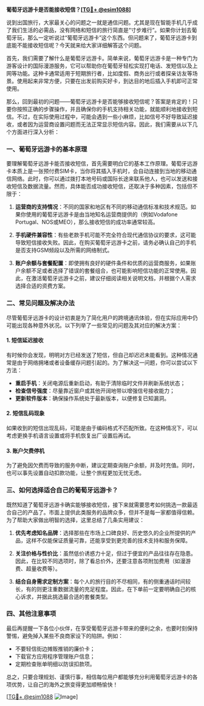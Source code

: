 **葡萄牙远游卡是否能接收短信？[[TG💪+ @esim1088](https://t.me/s/esim1088)]**

说到出国旅行，大家最关心的问题之一就是通信问题。尤其是现在智能手机几乎成了我们生活的必需品，没有网络和短信的旅行简直是“寸步难行”。如果你计划去葡萄牙玩，那么一定听说过“葡萄牙远游卡”这个东西。但问题来了，葡萄牙远游卡到底能不能接收短信呢？今天就来给大家详细解答这个问题。

首先，我们需要了解什么是葡萄牙远游卡。简单来说，葡萄牙远游卡是一种专门为游客设计的国际漫游服务，它可以帮助你在葡萄牙轻松实现打电话、发短信以及上网等功能。这种卡通常适用于短期旅行者，比如度假、商务出行或者探亲访友等场景。使用起来非常方便，只要在出发前购买好卡，到达目的地后插入手机即可正常使用。

那么，回到最初的问题——葡萄牙远游卡是否能够接收短信呢？答案是肯定的！只要你按照正确的步骤操作，并且确保你的手机支持相关功能，就能顺利地接收到短信。不过，在实际使用过程中，可能会遇到一些小麻烦，比如信号不好导致延迟接收，或者因为运营商设置问题而无法正常显示短信内容。因此，我们需要从以下几个方面进行深入分析：

### 一、葡萄牙远游卡的基本原理

要理解葡萄牙远游卡能否接收短信，首先需要明白它的基本工作原理。葡萄牙远游卡本质上是一张预付费SIM卡，当你将其插入手机时，会自动连接到当地的移动通信网络。此时，你可以通过拨打本地号码或国际长途来联系他人，也可以发送和接收短信及数据流量。然而，具体能否成功接收短信，还取决于多种因素，包括但不限于：

1. **运营商的支持情况**：不同的国家和地区有不同的移动通信标准和技术规范。如果你使用的葡萄牙远游卡是由当地知名运营商提供的（例如Vodafone Portugal、NOS或MEO），那么接收短信的成功率通常较高。
   
2. **手机硬件兼容性**：有些老款手机可能不完全符合现代通信协议的要求，这可能导致短信接收失败。因此，在购买葡萄牙远游卡之前，请务必确认自己的手机是否支持GSM频段以及所需的网络制式。

3. **账户余额与套餐配置**：即使拥有良好的硬件条件和优质的运营商服务，如果账户余额不足或者选择了错误的套餐组合，也可能影响短信功能的正常使用。因此，在激活葡萄牙远游卡之前，建议仔细阅读相关说明文档，并根据个人需求选择合适的资费方案。

### 二、常见问题及解决办法

尽管葡萄牙远游卡的设计初衷是为了简化用户的跨境通讯体验，但在实际应用中仍可能出现各种意外状况。以下列举了一些常见的问题及其对应的解决方案：

#### 1. 短信延迟接收

有时候你会发现，明明对方已经发送了短信，但自己却迟迟未能看到。这种情况通常是由于网络拥堵或者设备缓存问题引起的。为了解决这一问题，你可以尝试以下方法：

- **重启手机**：关闭电源后重新启动，有助于清除临时文件并刷新系统状态；
- **检查信号强度**：尽量靠近窗户或其他开阔地带以增强信号接收能力；
- **更新软件版本**：确保操作系统处于最新版本，以便修复已知漏洞。

#### 2. 短信乱码现象

如果收到的短信出现乱码，可能是由于编码格式不匹配所致。在这种情况下，可以考虑更换手机语言设置或将手机恢复出厂设置后再试。

#### 3. 账户欠费停机

为了避免因欠费而导致的服务中断，建议定期查询账户余额，并及时充值。同时，也可以事先设置自动扣款功能，让整个旅程更加无忧无虑。

### 三、如何选择适合自己的葡萄牙远游卡？

既然知道了葡萄牙远游卡确实能够接收短信，接下来就需要思考如何挑选一款最适合自己的产品了。市面上提供此类服务的品牌众多，但并不是每一家都值得信赖。为了帮助大家做出明智的选择，这里总结了几条实用建议：

1. **优先考虑知名品牌**：选择那些在市场上口碑良好、历史悠久的企业所提供的产品，这样不仅能保证质量可靠，还能享受到更完善的技术支持和服务保障。
   
2. **关注价格与性价比**：虽然低价诱惑力十足，但过于便宜的产品往往存在隐患。因此，在比较不同选项时，除了看总价外，还要注意各项附加费用（如漫游费、超量收费等）。

3. **结合自身需求定制方案**：每个人的旅行目的不尽相同，有的侧重通话时间较长，有的则更注重数据流量的充足程度。因此，在下单前一定要明确自己的核心诉求，并据此挑选最合适的套餐类型。

### 四、其他注意事项

最后再提醒一下各位小伙伴，在享受葡萄牙远游卡带来的便利之余，也要时刻保持警惕，避免掉入某些不良商家设下的陷阱。例如：

- 不要轻信街边摊贩推销的廉价卡；
- 下载官方应用程序管理账户信息；
- 定期检查账单明细以防误扣款项。

总之，只要合理规划、谨慎行事，相信每位用户都能够充分利用葡萄牙远游卡的各项优势，让自己的海外之旅变得更加顺畅愉快！

[[TG💪+ @esim1088](https://t.me/s/esim1088) ![Image](https://i.postimg.cc/4NQfJmqS/Snipaste-2025-05-13-00-14-12.png)]